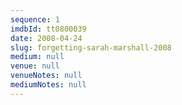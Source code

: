 ```yaml
---
sequence: 1
imdbId: tt0800039
date: 2008-04-24
slug: forgetting-sarah-marshall-2008
medium: null
venue: null
venueNotes: null
mediumNotes: null
---
```


